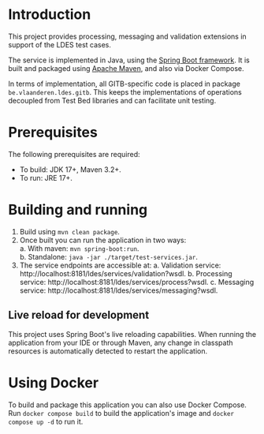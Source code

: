 # Introduction

This project provides processing, messaging and validation extensions in support of the LDES test cases.

The service is implemented in Java, using the [Spring Boot framework](https://spring.io/projects/spring-boot). It is 
built and packaged using [Apache Maven](https://maven.apache.org/), and also via Docker Compose.

In terms of implementation, all GITB-specific code is placed in package `be.vlaanderen.ldes.gitb`. This keeps the 
implementations of operations decoupled from Test Bed libraries and can facilitate unit testing.

# Prerequisites

The following prerequisites are required:
* To build: JDK 17+, Maven 3.2+.
* To run: JRE 17+.

# Building and running

1. Build using `mvn clean package`.
2. Once built you can run the application in two ways:  
  a. With maven: `mvn spring-boot:run`.  
  b. Standalone: `java -jar ./target/test-services.jar`.
3. The service endpoints are accessible at:
  a. Validation service: http://localhost:8181/ldes/services/validation?wsdl.
  b. Processing service: http://localhost:8181/ldes/services/process?wsdl.
  c. Messaging service: http://localhost:8181/ldes/services/messaging?wsdl.

## Live reload for development

This project uses Spring Boot's live reloading capabilities. When running the application from your IDE or through
Maven, any change in classpath resources is automatically detected to restart the application.

# Using Docker

To build and package this application you can also use Docker Compose. Run `docker compose build` to build the application's
image and `docker compose up -d` to run it.